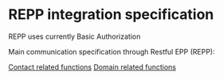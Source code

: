 # REPP integration specification

REPP uses currently Basic Authorization

Main communication specification through Restful EPP (REPP):

[Contact related functions](repp/v1/contact.md)
[Domain related functions](repp/v1/domain.md)
